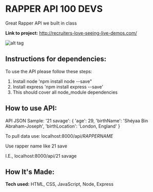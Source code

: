 # RAPPER API 100 DEVS
Great Rapper API we built in class

**Link to project:** http://recruiters-love-seeing-live-demos.com/

![alt tag](http://placecorgi.com/1200/650)

## Instructions for dependencies:
To use the API please follow these steps:
1) Install node 'npm install node --save"
2) Install express 'npm install express --save'
3) This should cover all node_module dependencies

## How to use API:
API JSON Sample:
'21 savage': {
        'age': 29,
        'birthName': 'Shéyaa Bin Abraham-Joseph',
        'birthLocation': 'London, England'
}

To pull data use:
localhost:8000/api/*RAPPERNAME*

Use rapper name like 21 save

I.E., localhost:8000/api/21 savage

## How It's Made:

**Tech used:** HTML, CSS, JavaScript, Node, Express